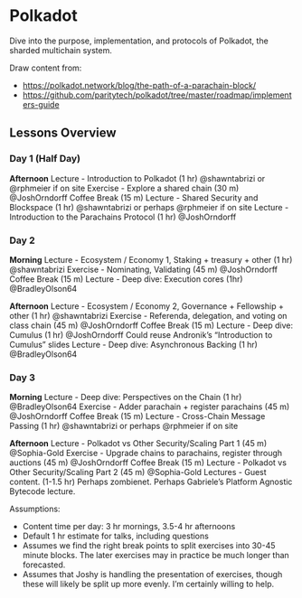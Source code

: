 # Polkadot

Dive into the purpose, implementation, and protocols of Polkadot, the sharded multichain system.

Draw content from:

- https://polkadot.network/blog/the-path-of-a-parachain-block/
- https://github.com/paritytech/polkadot/tree/master/roadmap/implementers-guide

## Lessons Overview

### Day 1 (Half Day)
**Afternoon**
Lecture - Introduction to Polkadot (1 hr) @shawntabrizi or @rphmeier if on site
Exercise - Explore a shared chain (30 m) @JoshOrndorff
Coffee Break (15 m)
Lecture - Shared Security and Blockspace (1 hr) @shawntabrizi or perhaps @rphmeier if on site
Lecture - Introduction to the Parachains Protocol (1 hr) @JoshOrndorff

### Day 2
**Morning**
Lecture - Ecosystem / Economy 1, Staking + treasury + other (1 hr) @shawntabrizi
Exercise - Nominating, Validating (45 m) @JoshOrndorff
Coffee Break (15 m)
Lecture - Deep dive: Execution cores (1hr) @BradleyOlson64

**Afternoon**
Lecture - Ecosystem / Economy 2, Governance + Fellowship + other (1 hr) @shawntabrizi
Exercise - Referenda, delegation, and voting on class chain (45 m) @JoshOrndorff
Coffee Break (15 m)
Lecture - Deep dive: Cumulus (1 hr) @JoshOrndorff Could reuse Andronik’s “Introduction to Cumulus” slides
Lecture - Deep dive: Asynchronous Backing (1 hr) @BradleyOlson64

### Day 3
**Morning**
Lecture - Deep dive: Perspectives on the Chain (1 hr) @BradleyOlson64
Exercise - Adder parachain + register parachains (45 m) @JoshOrndorff
Coffee Break (15 m)
Lecture - Cross-Chain Message Passing (1 hr) @shawntabrizi or perhaps @rphmeier if on site

**Afternoon**
Lecture - Polkadot vs Other Security/Scaling Part 1 (45 m) @Sophia-Gold
Exercise - Upgrade chains to parachains, register through auctions (45 m) @JoshOrndorff
Coffee Break (15 m)
Lecture - Polkadot vs Other Security/Scaling Part 2 (45 m) @Sophia-Gold 
Lectures - Guest content. (1-1.5 hr) Perhaps zombienet. Perhaps Gabriele’s Platform Agnostic Bytecode lecture.

Assumptions: 

- Content time per day: 3 hr mornings, 3.5-4 hr afternoons
- Default 1 hr estimate for talks, including questions
- Assumes we find the right break points to split exercises into 30-45 minute blocks. The later exercises may in practice be much longer than forecasted.
- Assumes that Joshy is handling the presentation of exercises, though these will likely be split up more evenly. I’m certainly willing to help.
